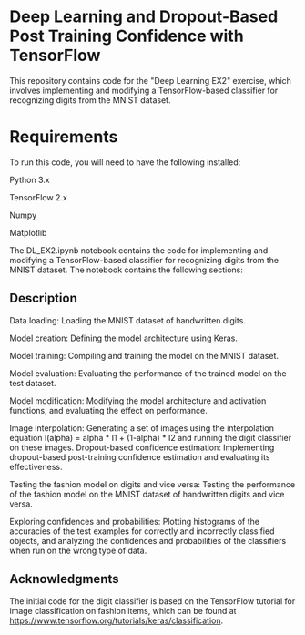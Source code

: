 
# Deep Learning and Dropout-Based Post Training Confidence with TensorFlow

This repository contains code for the "Deep Learning EX2" exercise, which involves implementing and modifying a TensorFlow-based classifier for recognizing digits from the MNIST dataset.


# Requirements
To run this code, you will need to have the following installed:

Python 3.x 

TensorFlow 2.x

Numpy

Matplotlib



The DL_EX2.ipynb notebook contains the code for implementing and modifying a TensorFlow-based classifier for recognizing digits from the MNIST dataset. The notebook contains the following sections:


## Description


Data loading: Loading the MNIST dataset of handwritten digits.

Model creation: Defining the model architecture using Keras.

Model training: Compiling and training the model on the MNIST dataset.

Model evaluation: Evaluating the performance of the trained model on the test dataset.

Model modification: Modifying the model architecture and activation functions, and evaluating the effect on performance.

Image interpolation: Generating a set of images using the interpolation equation I(alpha) = alpha * I1 + (1-alpha) * I2 and running the digit classifier on these images.
Dropout-based confidence estimation: Implementing dropout-based post-training confidence estimation and evaluating its effectiveness.

Testing the fashion model on digits and vice versa: Testing the performance of the fashion model on the MNIST dataset of handwritten digits and vice versa.

Exploring confidences and probabilities: Plotting histograms of the accuracies of the test examples for correctly and incorrectly classified objects, and analyzing the confidences and probabilities of the classifiers when run on the wrong type of data.

##  Acknowledgments

The initial code for the digit classifier is based on the TensorFlow tutorial for image classification on fashion items, which can be found at https://www.tensorflow.org/tutorials/keras/classification.

